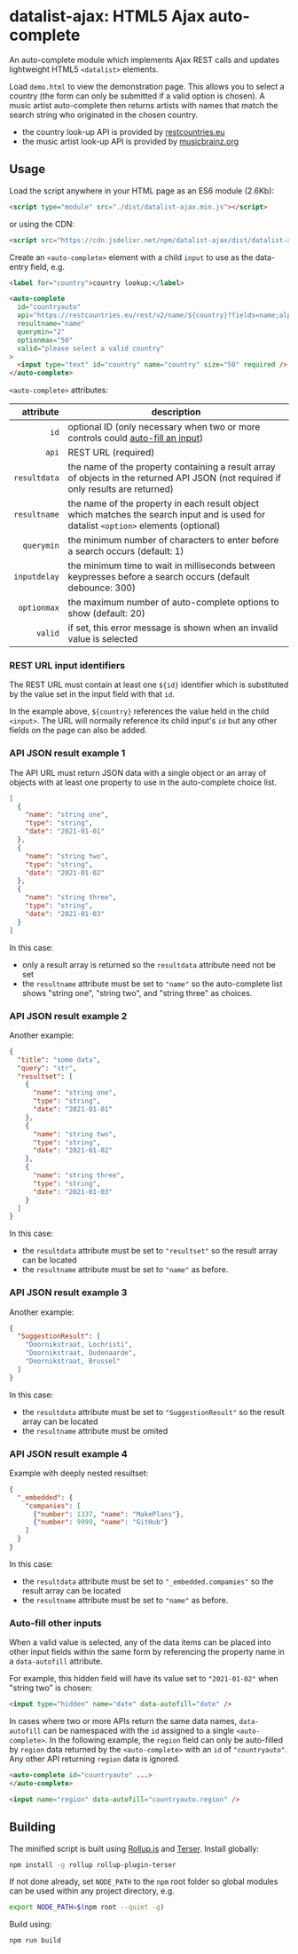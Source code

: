 # datalist-ajax: HTML5 Ajax auto-complete

An auto-complete module which implements Ajax REST calls and updates lightweight HTML5 `<datalist>` elements.

Load `demo.html` to view the demonstration page. This allows you to select a country (the form can only be submitted if a valid option is chosen). A music artist auto-complete then returns artists with names that match the search string who originated in the chosen country.

* the country look-up API is provided by [restcountries.eu](https://restcountries.eu/#api-endpoints-name)
* the music artist look-up API is provided by [musicbrainz.org](https://musicbrainz.org/doc/MusicBrainz_API)


## Usage

Load the script anywhere in your HTML page as an ES6 module (2.6Kb):

```html
<script type="module" src="./dist/datalist-ajax.min.js"></script>
```

or using the CDN:

```html
<script src="https://cdn.jsdelivr.net/npm/datalist-ajax/dist/datalist-ajax.min.js"></script>
```

Create an `<auto-complete>` element with a child `input` to use as the data-entry field, e.g.

```html
<label for="country">country lookup:</label>

<auto-complete
  id="countryauto"
  api="https://restcountries.eu/rest/v2/name/${country}?fields=name;alpha2Code;region"
  resultname="name"
  querymin="2"
  optionmax="50"
  valid="please select a valid country"
>
  <input type="text" id="country" name="country" size="50" required />
</auto-complete>
```

`<auto-complete>` attributes:

|attribute|description|
|-:|-|
|`id`|optional ID (only necessary when two or more controls could [auto-fill an input](#auto-fill-other-inputs))|
|`api`|REST URL (required)|
|`resultdata`|the name of the property containing a result array of objects in the returned API JSON (not required if only results are returned)|
|`resultname`|the name of the property in each result object which matches the search input and is used for datalist `<option>` elements (optional)|
|`querymin`|the minimum number of characters to enter before a search occurs (default: 1)|
|`inputdelay`|the minimum time to wait in milliseconds between keypresses before a search occurs (default debounce: 300)|
|`optionmax`|the maximum number of auto-complete options to show (default: 20)|
|`valid`|if set, this error message is shown when an invalid value is selected|


### REST URL input identifiers

The REST URL must contain at least one `${id}` identifier which is substituted by the value set in the input field with that `id`.

In the example above, `${country}` references the value held in the child `<input>`. The URL will normally reference its child input's `id` but any other fields on the page can also be added.


### API JSON result example 1

The API URL must return JSON data with a single object or an array of objects with at least one property to use in the auto-complete choice list.

```json
[
  {
    "name": "string one",
    "type": "string",
    "date": "2021-01-01"
  },
  {
    "name": "string two",
    "type": "string",
    "date": "2021-01-02"
  },
  {
    "name": "string three",
    "type": "string",
    "date": "2021-01-03"
  }
]
```

In this case:

* only a result array is returned so the `resultdata` attribute need not be set
* the `resultname` attribute must be set to `"name"` so the auto-complete list shows "string one", "string two", and "string three" as choices.


### API JSON result example 2

Another example:

```json
{
  "title": "some data",
  "query": "str",
  "resultset": [
    {
      "name": "string one",
      "type": "string",
      "date": "2021-01-01"
    },
    {
      "name": "string two",
      "type": "string",
      "date": "2021-01-02"
    },
    {
      "name": "string three",
      "type": "string",
      "date": "2021-01-03"
    }
  ]
}
```

In this case:

* the `resultdata` attribute must be set to `"resultset"` so the result array can be located
* the `resultname` attribute must be set to `"name"` as before.


### API JSON result example 3

Another example:

```json
{
  "SuggestionResult": [
    "Doornikstraat, Lochristi",
    "Doornikstraat, Oudenaarde",
    "Doornikstraat, Brussel"
  ]
}
```

In this case:

* the `resultdata` attribute must be set to `"SuggestionResult"` so the result array can be located
* the `resultname` attribute must be omited

### API JSON result example 4

Example with deeply nested resultset:

```json
{
  "_embedded": {
    "companies": [
      {"number": 1337, "name": "MakePlans"},
      {"number": 9999, "name": "GitHub"}
    ]
  }
}
```

In this case:

* the `resultdata` attribute must be set to `"_embedded.compamies"` so the result array can be located
* the `resultname` attribute must be set to `"name"` as before.

### Auto-fill other inputs

When a valid value is selected, any of the data items can be placed into other input fields within the same form by referencing the property name in a `data-autofill` attribute.

For example, this hidden field will have its value set to `"2021-01-02"` when "string two" is chosen:

```html
<input type="hidden" name="date" data-autofill="date" />
```

In cases where two or more APIs return the same data names, `data-autofill` can be namespaced with the `id` assigned to a single `<auto-complete>`. In the following example, the `region` field can only be auto-filled by `region` data returned by the `<auto-complete>` with an `id` of `"countryauto"`. Any other API returning `region` data is ignored.

```html
<auto-complete id="countryauto" ...>
</auto-complete>

<input name="region" data-autofill="countryauto.region" />
```


## Building

The minified script is built using [Rollup.js](https://rollupjs.org/) and [Terser](https://terser.org/). Install globally:

```bash
npm install -g rollup rollup-plugin-terser
```

If not done already, set `NODE_PATH` to the `npm` root folder so global modules can be used within any project directory, e.g.

```bash
export NODE_PATH=$(npm root --quiet -g)
```

Build using:

```bash
npm run build
```
